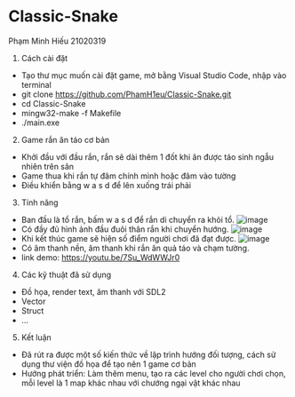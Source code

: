 # Classic-Snake
Phạm Minh Hiếu 21020319
1. Cách cài đặt
  - Tạo thư mục muốn cài đặt game, mở bằng Visual Studio Code, nhập vào terminal
  - git clone https://github.com/PhamH1eu/Classic-Snake.git
  - cd Classic-Snake
  - mingw32-make -f Makefile
  - ./main.exe
  
2. Game rắn ăn táo cơ bản
  - Khởi đầu với đầu rắn, rắn sẽ dài thêm 1 đốt khi ăn được táo sinh ngẫu nhiên trên sân
  - Game thua khi rắn tự đâm chính mình hoặc đâm vào tường
  - Điều khiển bằng w a s d để lên xuống trái phải
3. Tính năng
  - Ban đầu là tổ rắn, bấm w a s d để rắn di chuyển ra khỏi tổ.
  ![image](https://user-images.githubusercontent.com/100515892/169095975-1100551e-ed72-4d62-9cfc-e85343db9e73.png)
  - Có đầy đủ hình ảnh đầu đuôi thân rắn khi chuyển hướng.
  ![image](https://user-images.githubusercontent.com/100515892/169096537-3ef91188-fafc-4e70-90ba-0a93576f9b0f.png)
  - Khi kết thúc game sẽ hiện số điểm người chơi đã đạt được.
  ![image](https://user-images.githubusercontent.com/100515892/169096318-0328d6d9-7063-4682-9bd5-9f3eb78b4cc4.png)
  - Có âm thanh nền, âm thanh khi rắn ăn quả táo và chạm tường.
  - link demo: https://youtu.be/7Su_WdWWJr0
4. Các kỹ thuật đã sử dụng
  - Đồ họa, render text, âm thanh với SDL2
  - Vector
  - Struct
  - ...
5. Kết luận
  - Đã rút ra được một số kiến thức về lập trình hướng đối tượng, cách sử dụng thư viện đồ họa để tạo nên 1 game cơ bản
  - Hướng phát triển: Làm thêm menu, tạo ra các level cho người chơi chọn, mỗi level là 1 map khác nhau với chướng ngại vật khác nhau
